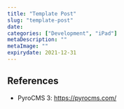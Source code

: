 ```yaml
---
title: "Template Post"
slug: "template-post"
date: 
categories: ["Development", "iPad"]
metaDescription: ""
metaImage: ""
expirydate: 2021-12-31
---
```


## References
- PyroCMS 3: https://pyrocms.com/

[pyro-3]: https://pyrocms.com/
